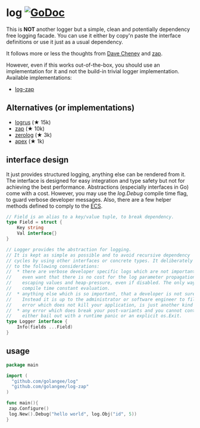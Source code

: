 # log [![GoDoc](https://godoc.org/github.com/golangee/log?status.svg)](http://godoc.org/github.com/golangee/log)
This is **NOT** another logger but a simple, clean and potentially
dependency free logging facade. You can use it either by copy'n
paste the interface definitions or use it just as a usual dependency.

It follows more or less the thoughts 
from [Dave Cheney](https://dave.cheney.net/2015/11/05/lets-talk-about-logging) and 
[zap](https://github.com/uber-go/zap/blob/master/FAQ.md#why-arent-logger-and-sugaredlogger-interfaces).

However, even if this works out-of-the-box,
you should use an implementation for it and not
the build-in trivial logger implementation. Available implementations:
* [log-zap](https://github.com/golangee/log-zap)

## Alternatives (or implementations)
* [logrus](https://github.com/sirupsen/logrus) (★ 15k)
* [zap](https://github.com/uber-go/zap) (★ 10k)
* [zerolog](https://github.com/rs/zerolog) (★ 3k)
* [apex](https://github.com/apex/log) (★ 1k)


## interface design
It just provides structured logging, anything else can be
rendered from it. The interface is designed for easy integration
and type safety but not for achieving the best performance.
Abstractions (especially interfaces in Go) come with a cost.
However, you may use the *log.Debug* compile time flag, to guard
verbose developer messages. Also, there are a few helper methods
defined to comply to the [ECS](https://www.elastic.co/guide/en/ecs/current/ecs-field-reference.html).

```go
// Field is an alias to a key/value tuple, to break dependency.
type Field = struct {
	Key string
	Val interface{}
}

// Logger provides the abstraction for logging.
// It is kept as simple as possible and to avoid recursive dependency
// cycles by using other interfaces or concrete types. It deliberately breaks with the conventional logger APIs, due
// to the following considerations:
//  * there are verbose developer specific logs which are not important or even bad for life system. You mostly
//    even want that there is no cost for the log parameter propagation, which would cause even more harm like
//    escaping values and heap-pressure, even if disabled. The only way to avoid this, is a guarded
//    compile time constant evaluation.
//  * anything else which is so important, that a developer is not sure to turn off in production, must not be guarded.
//    Instead it is up to the administrator or software engineer to filter through the log in a structured way. Any
//    error which does not kill your application, is just another kind of information.
//  * any error which does break your post-variants and you cannot continue, should be logged (again, still info)
//    either bail out with a runtime panic or an explicit os.Exit.
type Logger interface {
	Info(fields ...Field)
}
```

## usage

```go
package main

import (
  "github.com/golangee/log"
  "github.com/golangee/log-zap"
)

func main(){
 zap.Configure()
 log.New().Debug("hello world", log.Obj("id", 5))
}
```

